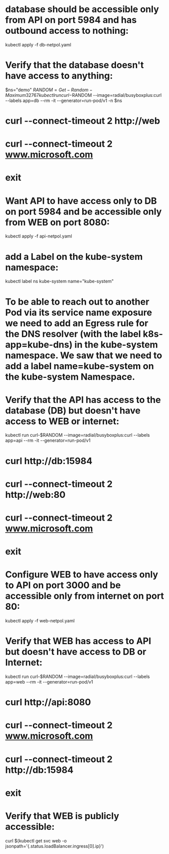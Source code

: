 # database should be accessible only from API on port 5984 and has outbound access to nothing:
kubectl apply -f db-netpol.yaml

# Verify that the database doesn't have access to anything:
$ns="demo"
$RANDOM = Get-Random -Maximum 32767
kubectl run curl-$RANDOM --image=radial/busyboxplus:curl --labels app=db --rm -it --generator=run-pod/v1 -n $ns
# curl --connect-timeout 2 http://web
# curl --connect-timeout 2 www.microsoft.com
# exit

# Want API to have access only to DB on port 5984 and be accessible only from WEB on port 8080:
kubectl apply -f api-netpol.yaml

# add a Label on the kube-system namespace:
kubectl label ns kube-system name="kube-system"
# To be able to reach out to another Pod via its service name exposure we need to add an Egress rule for the DNS resolver (with the label k8s-app=kube-dns) in the kube-system namespace. We saw that we need to add a label name=kube-system on the kube-system Namespace.

# Verify that the API has access to the database (DB) but doesn't have access to WEB or internet:
kubectl run curl-$RANDOM --image=radial/busyboxplus:curl --labels app=api --rm -it --generator=run-pod/v1
# curl http://db:15984
# curl --connect-timeout 2 http://web:80
# curl --connect-timeout 2 www.microsoft.com
# exit


# Configure WEB to have access only to API on port 3000 and be accessible only from internet on port 80:
kubectl apply -f web-netpol.yaml

# Verify that WEB has access to API but doesn't have access to DB or Internet:
kubectl run curl-$RANDOM --image=radial/busyboxplus:curl --labels app=web --rm -it --generator=run-pod/v1
# curl http://api:8080
# curl --connect-timeout 2 www.microsoft.com
# curl --connect-timeout 2 http://db:15984
# exit

# Verify that WEB is publicly accessible:
curl $(kubectl get svc web -o jsonpath='{.status.loadBalancer.ingress[0].ip}')
